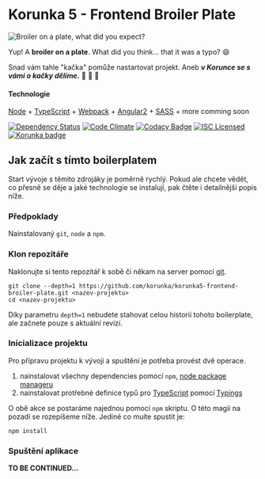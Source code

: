 # Korunka 5 - Frontend Broiler Plate

![Broiler on a plate, what did you expect?](https://files.slack.com/files-pri/T0Q92HGF6-F0XCSH8G2/piletina-velika1.png?pub_secret=a593ff4e6c)

Yup! A **broiler on a plate**. What did you think... that it was a typo? :smile:

Snad vám tahle "kačka" pomůže nastartovat projekt. Aneb ***v Korunce se s vámi o kačky dělíme.***
:hatched_chick: :hatched_chick: :hatching_chick:


#### Technologie

[Node](https://github.com/nodejs/node) + [TypeScript](http://www.typescriptlang.org/) + [Webpack](https://webpack.github.io/) + [Angular2](https://angular.io/) + [SASS](http://sass-lang.com/) + more comming soon

[![Dependency Status](https://david-dm.org/korunka/korunka5-frontend-broiler-plate.svg)](https://david-dm.org/korunka/korunka5-frontend-broiler-plate)
[![Code Climate](https://codeclimate.com/github/korunka/korunka5-frontend-broiler-plate/badges/gpa.svg)](https://codeclimate.com/github/korunka/korunka5-frontend-broilerplate)
[![Codacy Badge](https://api.codacy.com/project/badge/grade/6df712b1f06b49ec8fa41c272a855a3d)](https://www.codacy.com/app/ondra/korunka5-frontend-broiler-plate)
[![ISC Licensed](https://img.shields.io/badge/license-ISC-0b7dbe.svg)](https://spdx.org/licenses/ISC)
[![Korunka badge](https://img.shields.io/badge/powered%20by-Loterie%20Korunka-edbf1f.svg)](https://www.korunka.eu/)



## Jak začít s tímto boilerplatem

Start vývoje s těmito zdrojáky je poměrně rychlý. Pokud ale chcete vědět, co přesně se děje a jaké technologie se instalují, pak čtěte i detailnější popis níže.


### Předpoklady

Nainstalovaný `git`, `node` a `npm`.


### Klon repozitáře

Naklonujte si tento repozitář k sobě či někam na server pomocí [git][git].

```
git clone --depth=1 https://github.com/korunka/korunka5-frontend-broiler-plate.git <nazev-projektu>
cd <nazev-projektu>
```

Díky parametru `depth=1` nebudete stahovat celou historii tohoto boilerplate, ale začnete pouze s aktuální revizí.


### Inicializace projektu

Pro přípravu projektu k vývoji a spuštění je potřeba provést dvě operace.
  1. nainstalovat všechny dependencies pomocí `npm`, [node package manageru][npm]
  2. nainstalovat protřebné definice typů pro [TypeScript][typescript] pomocí [Typings][typings]

O obě akce se postaráme najednou pomocí `npm` skriptu. O této magii na pozadí se rozepíšeme níže. Jediné co muíte spustit je:

```
npm install
```


### Spuštění aplikace

**TO BE CONTINUED...**


[git]: http://git-scm.com/
[typescript]: http://www.typescriptlang.org/
[typings]: https://github.com/typings/typings
[npm]: https://npmjs.com
